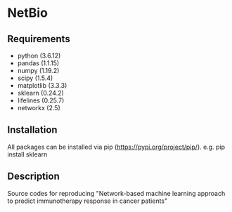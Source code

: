 # NetBio
## Requirements
- python (3.6.12)
- pandas (1.1.15)
- numpy (1.19.2)
- scipy (1.5.4)
- matplotlib (3.3.3)
- sklearn (0.24.2)
- lifelines (0.25.7)
- networkx (2.5)

## Installation
All packages can be installed via pip (https://pypi.org/project/pip/).
e.g. pip install sklearn


## Description
Source codes for reproducing "Network-based machine learning approach to predict immunotherapy response in cancer patients"

